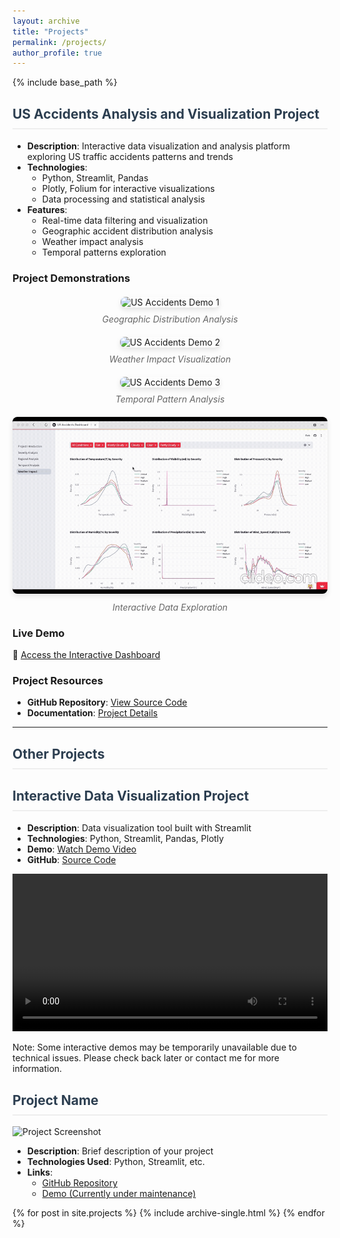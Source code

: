```yaml
---
layout: archive
title: "Projects"
permalink: /projects/
author_profile: true
---
```


{% include base_path %}

## US Accidents Analysis and Visualization Project
- **Description**: Interactive data visualization and analysis platform exploring US traffic accidents patterns and trends
- **Technologies**: 
  - Python, Streamlit, Pandas
  - Plotly, Folium for interactive visualizations
  - Data processing and statistical analysis
- **Features**:
  - Real-time data filtering and visualization
  - Geographic accident distribution analysis
  - Weather impact analysis
  - Temporal patterns exploration

### Project Demonstrations

<div class="project-demos">
  <figure>
    <img src="/images/demo1.gif" alt="US Accidents Demo 1">
    <figcaption>Geographic Distribution Analysis</figcaption>
  </figure>

  <figure>
    <img src="/images/demo2.gif" alt="US Accidents Demo 2">
    <figcaption>Weather Impact Visualization</figcaption>
  </figure>

  <figure>
    <img src="/images/demo3.gif" alt="US Accidents Demo 3">
    <figcaption>Temporal Pattern Analysis</figcaption>
  </figure>

  <figure>
    <img src="/images/demo4.gif" alt="US Accidents Demo 4">
    <figcaption>Interactive Data Exploration</figcaption>
  </figure>
</div>

### Live Demo
🔗 [Access the Interactive Dashboard](https://xiwenjiang-us-accident-streamlit-appproject-introduction-fv70dq.streamlit.app/)

### Project Resources
- **GitHub Repository**: [View Source Code](https://github.com/XiwenJiang/US-Accident)
- **Documentation**: [Project Details](https://github.com/XiwenJiang/US-Accident/blob/main/README.md)

---

## Other Projects

## Interactive Data Visualization Project
- **Description**: Data visualization tool built with Streamlit
- **Technologies**: Python, Streamlit, Pandas, Plotly
- **Demo**: [Watch Demo Video](your-screencast-link-here)
- **GitHub**: [Source Code](your-github-repo-link)

<video width="100%" controls>
  <source src="path-to-your-screencast.mp4" type="video/mp4">
  Your browser does not support the video tag.
</video>

Note: Some interactive demos may be temporarily unavailable due to technical issues. 
Please check back later or contact me for more information.

## Project Name
![Project Screenshot](/images/project-screenshot.jpg)
- **Description**: Brief description of your project
- **Technologies Used**: Python, Streamlit, etc.
- **Links**: 
  - [GitHub Repository](https://github.com/your-repo)
  - [Demo (Currently under maintenance)](https://your-streamlit-app)

{% for post in site.projects %}
  {% include archive-single.html %}
{% endfor %}

<style>
.project-demos {
  display: grid;
  grid-template-columns: repeat(auto-fit, minmax(300px, 1fr));
  gap: 20px;
  margin: 20px 0;
}

.project-demos figure {
  margin: 0;
  text-align: center;
}

.project-demos img {
  max-width: 100%;
  border-radius: 8px;
  box-shadow: 0 4px 8px rgba(0,0,0,0.1);
}

.project-demos figcaption {
  margin-top: 10px;
  font-style: italic;
  color: #666;
}

/* New styles for better readability */
h2 {
  color: #2c3e50;
  border-bottom: 2px solid #eee;
  padding-bottom: 10px;
  margin-top: 30px;
}

.live-demo-link {
  display: inline-block;
  margin: 20px 0;
  padding: 10px 20px;
  background-color: #3498db;
  color: white;
  border-radius: 5px;
  text-decoration: none;
  transition: background-color 0.3s ease;
}

.live-demo-link:hover {
  background-color: #2980b9;
}
</style>